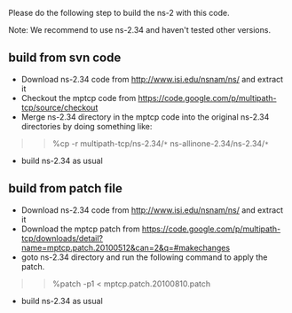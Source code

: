 Please do the following step to build the ns-2 with this code.

Note: We recommend to use ns-2.34 and haven't tested other versions.

## build from svn code ##

  * Download ns-2.34 code from http://www.isi.edu/nsnam/ns/ and extract it
  * Checkout the mptcp code from https://code.google.com/p/multipath-tcp/source/checkout
  * Merge ns-2.34 directory in the mptcp code into the original ns-2.34 directories by doing something like:
> > %cp -r multipath-tcp/ns-2.34/`*` ns-allinone-2.34/ns-2.34/`*`
  * build ns-2.34 as usual

## build from patch file ##

  * Download ns-2.34 code from http://www.isi.edu/nsnam/ns/ and extract it
  * Download the mptcp patch from https://code.google.com/p/multipath-tcp/downloads/detail?name=mptcp.patch.20100512&can=2&q=#makechanges
  * goto ns-2.34 directory and run the following command to apply the patch.
> > %patch -p1 < mptcp.patch.20100810.patch
  * build ns-2.34 as usual
